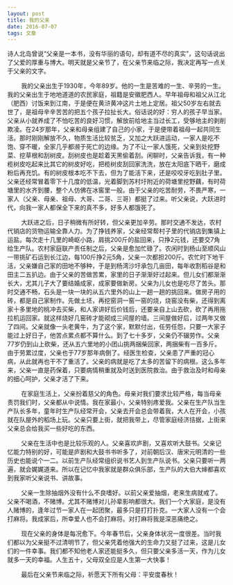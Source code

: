 ```yaml
---
layout: post
title: 我的父亲
date: 2016-07-07 
tags: 文章  
---
```


诗人北岛曾说“父亲是一本书，没有华丽的语句，却有道不尽的真实”，这句话说出了父爱的厚重与博大。明天就是父亲节了，在父亲节来临之际，我决定再写一点关于父亲的文字。

　　 我的父亲出生于1930年，今年89岁。他的一生是苦难的一生、辛劳的一生。我的父亲出生于地地道道的农民家庭，祖籍是安徽肥西人。早年祖母和祖父从江北（肥西）讨饭来到江南，于是便在黄浒黄冲这片土地上定居。祖父50岁左右就去世了，是祖母辛辛苦苦的把五个孩子拉扯长大。俗话说的好：穷人的孩子早当家。父亲从小就养成了不怕吃苦的良好习惯，解放前给地主当过长工，受够地主的剥削欺凌。在24岁那年，父亲和母亲组建了自己的小家，于是便带着祖母一起共同生活。那时刚刚解放不久，物质生活比较贫乏，又加之大跃进运动，一家人是吃不饱、穿不暖，全家几乎都濒于死亡的边缘。为了不让一家人饿死，父亲到处挖野菜、挖草根和刮树皮。刮树皮也是趁着天黑偷着刮。闲聊时，父亲告诉我，有一种榄树皮吃起来比其它的树皮好吃，把榄树皮刮回家洗洗，放在太阳底下晒干，磨成粉后再充饥。有的树皮根本吃不下去，但为了能活下来，还是咬咬牙吃到肚子里。父亲还经常冒着零下十几度的低温，光着脚到苏村圩附近的荷塘里挖野藕，有时荷塘里的水齐到腰，整个人仿佛在冰窖里一般。由于父亲的吃苦耐劳，不畏严寒，一家人（父亲、母亲、祖母、大哥、二哥、三哥）都挺了过来。听父亲说，大跃进时代，向我一家人都保全下来的真不多，好多人都饿死了。

　　 大跃进之后，日子稍微有所好转，但父亲更加辛劳。那时交通不发达，农村代销店的货物运输全靠人力。为了挣钱养家，父亲经常帮村子里的代销店到集镇上运盐。每次走十几里的崎岖小路，肩挑200斤的盐回来，只挣2元钱，还要交7角给生产队。农村家庭联产责任制之后，父亲是愈加忙碌了。农闲时到杨山至顺风山一带挑矿石运到长江边，每100斤挣2元5角，父亲一次都担200斤。农忙时下地干活，父亲嫌自己家的田地不够种，于是到杨湾沙圩承包几亩田，每年收割稻谷是和田主二五扒边。由于父亲的苦做苦累，家里的日子渐渐好过起来。但儿女们都渐渐长大，尤其儿子大了要结婚成家，成家要做新房。父亲为儿女也是吃尽了苦头。那时交通不畅，石头是一块一块的从五六里外的山上一趟一趟的挑回来。做房子用的砖，都是自己家制作。先做土坯，再挖窑洞一窑一窑的烧，烧窑没有柴，还得到离家十多里地的桃冲去买柴，和人家讲好后价钱后，还要亲自上山去砍，砍了再用拖拉机运回家。就这样烧好几窑砖才能砌成三间屋的墙。三间屋做好后，过两年又做了四间。父亲就像一头老黄牛，为了这个家，默默付出，任劳任怨，只要一大家子能过上好日子，他苦点累点都不算什么。到了七十多岁，父亲仍不辍劳作。父亲77岁仍到山上砍柴，还从五六里地的小团山挑两捆柴回家，两捆柴有一百多斤。由于劳累过度，父亲也于77岁那年病倒了。经医生检查，父亲患了严重的冠心病，从此就再也干不了重活了。父亲的病就是吃了太多的苦留下的病根。这么多年来，父亲一直是药保着，只要病情稍重就及时送到医院救治。由于救治及时和母亲的细心呵护，父亲才活了下来。

　　 在家庭生活上，父亲扮着慈父的角色。母亲对我们要求比较严格，每当母亲责罚我们时，父亲都从中说情。我在家最小，父亲特别疼爱我。父亲在生产队当生产队长多年，童年时生产队经常开会，父亲去开会总会带着我，大人在开会，小孩就在队屋外的稻场上玩。父亲只要上街，就把我带上，尽管家庭经济拮据，上街来父亲总会给我买一些好吃的东西。

　　 父亲在生活中也是比较乐观的人。父亲喜欢庐剧，又喜欢听大鼓书。父亲记忆能力特别的好，可能是庐剧和大鼓书书听多了，对前朝后汉、唐宋元明清的一些历史也能说个一二。以前生产队经常组织说书艺人到生产队说书。父亲只要听一两遍，就会娓娓道来。所以在记忆中我家就是群众俱乐部，生产队的大伯大婶都喜欢到我家听父亲说书、讲故事。

　　 父亲一生除抽烟外没有什么不良嗜好。以前父亲爱抽烟，老来生病就戒了。父亲不喝酒，不赌博。尤其不赌博对儿孙辈影响都很大。我们一个大家庭，是没有人赌博的，逢年过节一家人在一起团聚，最多只是打打扑克。一大家人没有一个会打麻将。我成家后，所幸爱人也不会打麻将。对打麻将我是深恶痛绝之。

　　 现在父亲的身体是每况愈下。今年春节后，父亲身体状况一度很差。当时我们都以为父亲挺不过清明节了，但父亲凭着他强大的生命力又挺了过来，这是儿女们的一件幸事。我们都不知他老人家还能挺多久，但只要父亲多活一天，作为儿女就多一天的幸福。人生五十，父母双全应是人生第一大快事！

　　 最后在父亲节来临之际，祈愿天下所有父母：平安度春秋！

